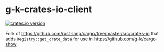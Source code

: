 # g-k-crates-io-client

[![crates.io version](https://img.shields.io/crates/v/g-k-crates-io-client.svg)](https://img.shields.io/crates/v/g-k-crates-io-client.svg)

Fork of https://github.com/rust-lang/cargo/tree/master/src/crates-io that adds `Registry::get_crate_data` for use in https://github.com/g-k/cargo-show
